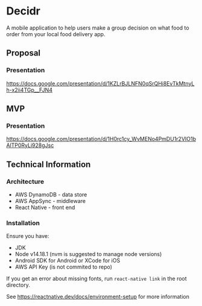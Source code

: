# Decidr
A mobile application to help users make a group decision on what food to order from your local food delivery app.

## Proposal
### Presentation
https://docs.google.com/presentation/d/1KZLrBJLNFN0qSrQHi8EvTkMtnyLh-x2ii4TGp__FJN4

## MVP
### Presentation
https://docs.google.com/presentation/d/1H0rc1cy_WvMENo4PmDU1r2VIO1bAlTP0RyLi928gJsc

## Technical Information

### Architecture
* AWS DynamoDB - data store
* AWS AppSync - middleware
* React Native - front end

### Installation
Ensure you have:
* JDK
* Node v14.18.1 (nvm is suggested to manage node versions)
* Android SDK for Android or XCode for iOS
* AWS API Key (is not commited to repo)

If you get an error about missing fonts, run ```react-native link``` in the root directory.

See https://reactnative.dev/docs/environment-setup for more information

